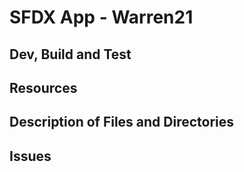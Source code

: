 # SFDX  App - Warren21

## Dev, Build and Test


## Resources


## Description of Files and Directories


## Issues


